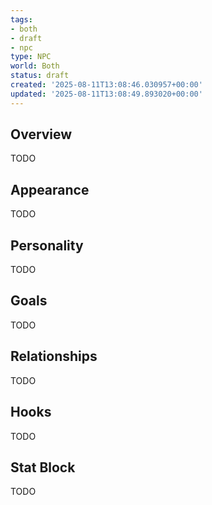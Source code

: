 ```yaml
---
tags:
- both
- draft
- npc
type: NPC
world: Both
status: draft
created: '2025-08-11T13:08:46.030957+00:00'
updated: '2025-08-11T13:08:49.893020+00:00'
---
```



## Overview

TODO
## Appearance

TODO
## Personality

TODO
## Goals

TODO
## Relationships

TODO
## Hooks

TODO
## Stat Block

TODO
